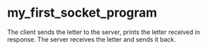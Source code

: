 # my_first_socket_program

The client sends the letter to the server, prints the letter received in response.
The server receives the letter and sends it back.
